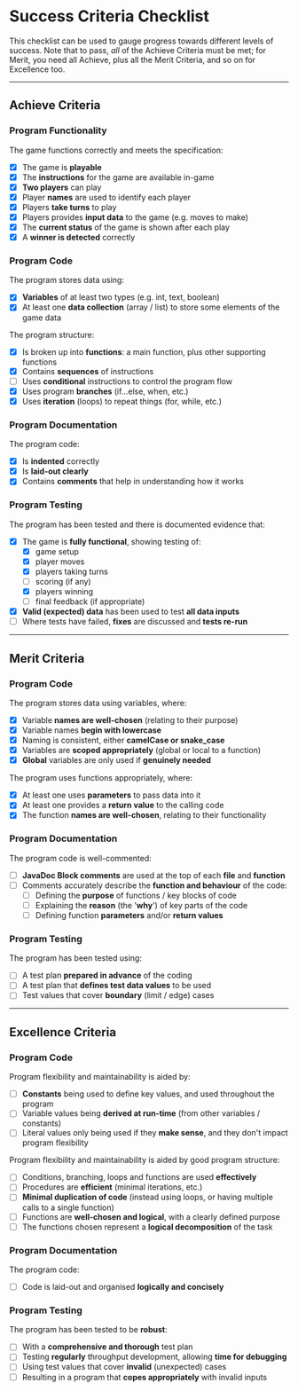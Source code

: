 # Success Criteria Checklist

This checklist can be used to gauge progress towards different levels of success. Note that to pass, *all* of the Achieve Criteria must be met; for Merit, you need all Achieve, plus all the Merit Criteria, and so on for Excellence too.

---

## Achieve Criteria

### Program Functionality

The game functions correctly and meets the specification:
- [x] The game is **playable**
- [X] The **instructions** for the game are available in-game
- [x] **Two players** can play
- [X] Player **names** are used to identify each player
- [X] Players **take turns** to play
- [X] Players provides **input data** to the game (e.g. moves to make)
- [X] The **current status** of the game is shown after each play
- [X] A **winner is detected** correctly

### Program Code

The program stores data using:
- [X] **Variables** of at least two types (e.g. int, text, boolean)
- [X] At least one **data collection** (array / list) to store some elements of the game data

The program structure:
- [X] Is broken up into **functions**: a main function, plus other supporting functions 
- [X] Contains **sequences** of instructions
- [ ] Uses **conditional** instructions to control the program flow
- [X] Uses program **branches** (if...else, when, etc.)
- [X] Uses **iteration** (loops) to repeat things (for, while, etc.)

### Program Documentation

The program code:
- [X] Is **indented** correctly
- [X] Is **laid-out clearly**
- [X] Contains **comments** that help in understanding how it works

### Program Testing

The program has been tested and there is documented evidence that:
- [X] The game is **fully functional**, showing testing of:
  - [X] game setup
  - [X] player moves
  - [X] players taking turns
  - [ ] scoring (if any)
  - [X] players winning
  - [ ] final feedback (if appropriate)
- [X] **Valid (expected) data** has been used to test **all data inputs**
- [ ] Where tests have failed, **fixes** are discussed and **tests re-run** 

---

## Merit Criteria

### Program Code

The program stores data using variables, where:
- [X] Variable **names are well-chosen** (relating to their purpose)
- [X] Variable names **begin with lowercase**
- [X] Naming is consistent, either **camelCase or snake_case**
- [X] Variables are **scoped appropriately** (global or local to a function)
- [X] **Global** variables are only used if **genuinely needed**

The program uses functions appropriately, where:
- [X] At least one uses **parameters** to pass data into it
- [X] At least one provides a **return value** to the calling code
- [X] The function **names are well-chosen**, relating to their functionality 

### Program Documentation

The program code is well-commented:
- [ ] **JavaDoc Block comments** are used at the top of each **file** and **function**
- [ ] Comments accurately describe the **function and behaviour** of the code:
  - [ ] Defining the **purpose** of functions / key blocks of code
  - [ ] Explaining the **reason** (the '**why**') of key parts of the code
  - [ ] Defining function **parameters** and/or **return values**

### Program Testing

The program has been tested using:
- [ ] A test plan **prepared in advance** of the coding
- [ ] A test plan that **defines test data values** to be used
- [ ] Test values that cover **boundary** (limit / edge) cases

---

## Excellence Criteria

### Program Code

Program flexibility and maintainability is aided by:
- [ ] **Constants** being used to define key values, and used throughout the program
- [ ] Variable values being **derived at run-time** (from other variables / constants)
- [ ] Literal values only being used if they **make sense**, and they don't impact program flexibility

Program flexibility and maintainability is aided by good program structure:
- [ ] Conditions, branching, loops and functions are used **effectively**
- [ ] Procedures are **efficient** (minimal iterations, etc.)
- [ ] **Minimal duplication of code** (instead using loops, or having multiple calls to a single function)
- [ ] Functions are **well-chosen and logical**, with a clearly defined purpose
- [ ] The functions chosen represent a **logical decomposition** of the task

### Program Documentation

The program code:
- [ ] Code is laid-out and organised **logically and concisely**

### Program Testing

The program has been tested to be **robust**:
- [ ] With a **comprehensive and thorough** test plan
- [ ] Testing **regularly** throughput development, allowing **time for debugging**
- [ ] Using test values that cover **invalid** (unexpected) cases
- [ ] Resulting in a program that **copes appropriately** with invalid inputs
